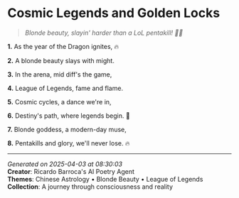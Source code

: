 # Cosmic Legends and Golden Locks

> *Blonde beauty, slayin' harder than a LoL pentakill! 💫🧨*

**1.** As the year of the Dragon ignites, 🔥


**2.** A blonde beauty slays with might.


**3.** In the arena, mid diff's the game,


**4.** League of Legends, fame and flame.


**5.** Cosmic cycles, a dance we're in,


**6.** Destiny's path, where legends begin. 🌌


**7.** Blonde goddess, a modern-day muse,


**8.** Pentakills and glory, we'll never lose. 🔥



---

*Generated on 2025-04-03 at 08:30:03*  
**Creator**: Ricardo Barroca's AI Poetry Agent  
**Themes**: Chinese Astrology • Blonde Beauty • League of Legends  
**Collection**: A journey through consciousness and reality